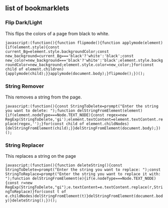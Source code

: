 ## list of bookmarklets

### Flip Dark/Light

This flips the colors of a page from black to white.

`javascript:(function(){function flipmode(){function applymode(element){if(element.style){const current_Bg=element.style.backgroundColor;const new_background=current_Bg==='black'?'white':'black';const new_color=new_background==='black'?'white':'black';element.style.backgroundColor=new_background;element.style.color=new_color;}for(const child of element.children){applymode(child);}}applymode(document.body);}flipmode();})();`

### String Remover

This removes a string from the page.

`javascript:(function(){const StringToDelete=prompt("Enter the string you want to delete: ");function delStringFromElement(element){if(element.nodeType===Node.TEXT_NODE){const regex=new RegExp(StringToDelete,'gi');element.textContent=element.textContent.replace(regex,'');}for(const child of element.childNodes){delStringFromElement(child);}}delStringFromElement(document.body);})();`

### String Replacer

This replaces a string on the page

`javascript:(function(){function deleteString(){const StringToDelete=prompt("Enter the string you want to replace: ");const StringToReplace=prompt("Enter the string you want to replace it with: ");function delStringFromElement(e){if(e.nodeType===Node.TEXT_NODE){const r=new RegExp(StringToDelete,"gi");e.textContent=e.textContent.replace(r,StringToReplace)}for(const t of e.childNodes)delStringFromElement(t)}delStringFromElement(document.body)}deleteString();})();`